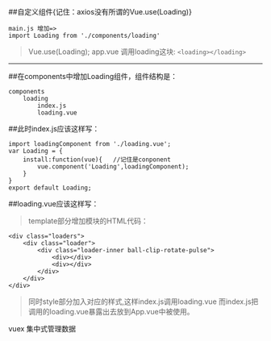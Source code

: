 ##自定义组件{记住：axios没有所谓的Vue.use(Loading)}
```
main.js 增加=>
import Loading from './components/loading'
```
> Vue.use(Loading);
app.vue
调用loading这块:
`<loading></loading>`
---------

##在components中增加Loading组件，组件结构是：
```
components
    loading
        index.js
        loading.vue
```
##此时index.js应该这样写：
```
import loadingComponent from './loading.vue';
var Loading = {
    install:function(vue){   //记住是conponent
        vue.component('Loading',loadingComponent);
    }
}
export default Loading;
```

##loading.vue应该这样写：
> template部分增加模块的HTML代码：
```
<div class="loaders">
    <div class="loader">
        <div class="loader-inner ball-clip-rotate-pulse">
            <div></div>
            <div></div>
        </div>
    </div>
</div>
```
> 同时style部分加入对应的样式,这样index.js调用loading.vue
> 而index.js把调用的loading.vue暴露出去放到App.vue中被使用。



vuex  集中式管理数据
